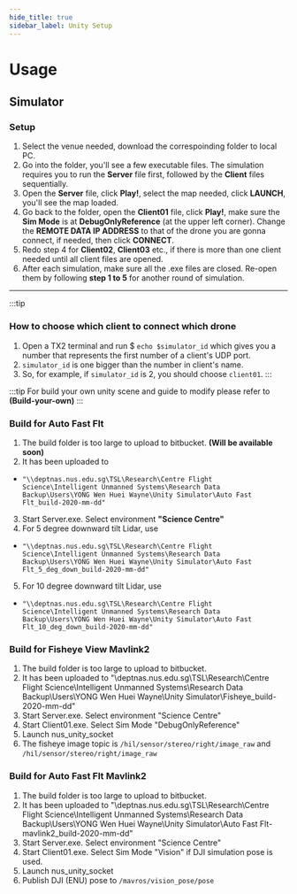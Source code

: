 ```yaml
---
hide_title: true
sidebar_label: Unity Setup
---
```


# Usage
## Simulator
### Setup
1. Select the venue needed, download the correspoinding folder to local PC.
2. Go into the folder, you'll see a few executable files. The simulation requires you to run the **Server** file first, followed by the **Client** files sequentially.
3. Open the **Server** file, click **Play!**, select the map needed, click **LAUNCH**, you'll see the map loaded.
4. Go back to the folder, open the **Client01** file, click **Play!**, make sure the **Sim Mode** is at **DebugOnlyReference** (at the upper left corner). Change the **REMOTE DATA IP ADDRESS** to that of the drone you are gonna connect, if needed, then click **CONNECT**.
5. Redo step 4 for **Client02**, **Client03** etc., if there is more than one client needed until all client files are opened.
6. After each simulation, make sure all the .exe files are closed. Re-open them by following **step 1 to 5** for another round of simulation.

---
:::tip
### How to choose which client to connect which drone
1. Open a TX2 terminal and run $ `echo $simulator_id` which gives you a number that represents the first number of a client's UDP port.
2. `simulator_id` is one bigger than the number in client's name. 
3. So, for example, if `simulator_id` is 2, you should choose `client01`.
:::

:::tip
For build your own unity scene and guide to modify please refer to **(Build-your-own)**
:::

### Build for Auto Fast Flt
1. The build folder is too large to upload to bitbucket. **(Will be available soon)**
2. It has been uploaded to 
- `"\\deptnas.nus.edu.sg\TSL\Research\Centre Flight Science\Intelligent Unmanned Systems\Research Data Backup\Users\YONG Wen Huei Wayne\Unity Simulator\Auto Fast Flt_build-2020-mm-dd"`
3. Start Server.exe. Select environment **"Science Centre"**
4. For 5 degree downward tilt Lidar, use  
- `"\\deptnas.nus.edu.sg\TSL\Research\Centre Flight Science\Intelligent Unmanned Systems\Research Data Backup\Users\YONG Wen Huei Wayne\Unity Simulator\Auto Fast Flt_5_deg_down_build-2020-mm-dd"`
5. For 10 degree downward tilt Lidar, use  
- `"\\deptnas.nus.edu.sg\TSL\Research\Centre Flight Science\Intelligent Unmanned Systems\Research Data Backup\Users\YONG Wen Huei Wayne\Unity Simulator\Auto Fast Flt_10_deg_down_build-2020-mm-dd"`

### Build for Fisheye View Mavlink2
1. The build folder is too large to upload to bitbucket.
2. It has been uploaded to "\\deptnas.nus.edu.sg\TSL\Research\Centre Flight Science\Intelligent Unmanned Systems\Research Data Backup\Users\YONG Wen Huei Wayne\Unity Simulator\Fisheye_build-2020-mm-dd"
3. Start Server.exe. Select environment "Science Centre"
4. Start Client01.exe. Select Sim Mode "DebugOnlyReference"
4. Launch nus_unity_socket
5. The fisheye image topic is `/hil/sensor/stereo/right/image_raw` and `/hil/sensor/stereo/right/image_raw`

### Build for Auto Fast Flt Mavlink2
1. The build folder is too large to upload to bitbucket.
2. It has been uploaded to "\\deptnas.nus.edu.sg\TSL\Research\Centre Flight Science\Intelligent Unmanned Systems\Research Data Backup\Users\YONG Wen Huei Wayne\Unity Simulator\Auto Fast Flt-mavlink2_build-2020-mm-dd"
3. Start Server.exe. Select environment "Science Centre"
4. Start Client01.exe. Select Sim Mode "Vision" if DJI simulation pose is used.
5. Launch nus_unity_socket
6. Publish DJI (ENU) pose to `/mavros/vision_pose/pose`